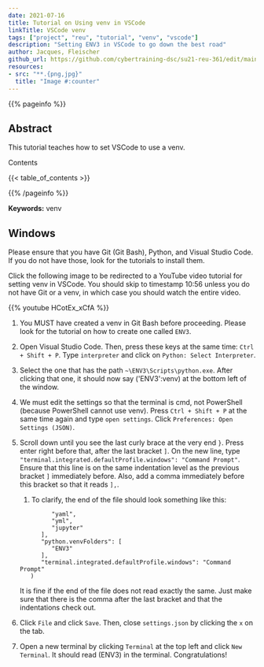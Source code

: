 ```yaml
---
date: 2021-07-16
title: Tutorial on Using venv in VSCode
linkTitle: VSCode venv
tags: ["project", "reu", "tutorial", "venv", "vscode"]
description: "Setting ENV3 in VSCode to go down the best road"
author: Jacques, Fleischer
github_url: https://github.com/cybertraining-dsc/su21-reu-361/edit/main/tutorials/visual-studio-code/vscode-venv.md
resources:
- src: "**.{png,jpg}"
  title: "Image #:counter"
---
```



{{% pageinfo %}}

## Abstract

This tutorial teaches how to set VSCode to use a venv.

Contents

{{< table_of_contents >}}

{{% /pageinfo %}}

**Keywords:** venv


## Windows

Please ensure that you have Git (Git Bash), Python, and Visual Studio Code. If you do not have those, look for the tutorials to install them.

Click the following image to be redirected to a YouTube video tutorial for setting venv in VSCode. You should skip to timestamp 10:56 unless you do not have Git or a venv, in which case you should watch the entire video.

{{% youtube HCotEx_xCfA %}}

1. You MUST have created a venv in Git Bash before proceeding. Please look for the tutorial on how to create one called `ENV3`.

2. Open Visual Studio Code. Then, press these keys at the same time: `Ctrl + Shift + P`. Type `interpreter` and click on `Python: Select Interpreter`.

3. Select the one that has the path `~\ENV3\Scripts\python.exe`. After clicking that one, it should now say ('ENV3':venv) at the bottom left of the window.

4. We must edit the settings so that the terminal is cmd, not PowerShell (because PowerShell cannot use venv). Press `Ctrl + Shift + P` at the same time again and type `open settings`. Click `Preferences: Open Settings (JSON)`.

5. Scroll down until you see the last curly brace at the very end `}`. Press enter right before that, after the last bracket `]`. On the new line, type `"terminal.integrated.defaultProfile.windows": "Command Prompt"`. Ensure that this line is on the same indentation level as the previous bracket `]` immediately before. Also, add a comma immediately before this bracket so that it reads `],`.
   1. To clarify, the end of the file should look something like this:
    ```      "typescriptreact",
             "yaml",
             "yml",
             "jupyter"
          ],
          "python.venvFolders": [
             "ENV3"
          ],
          "terminal.integrated.defaultProfile.windows": "Command Prompt"
       )
   ```
   It is fine if the end of the file does not read exactly the same. Just make sure that there is the comma after the last bracket and that the indentations check out.

6. Click `File` and click `Save`. Then, close `settings.json` by clicking the `x` on the tab.

7. Open a new terminal by clicking `Terminal` at the top left and click `New Terminal`. It should read (ENV3) in the terminal. Congratulations! 